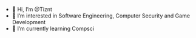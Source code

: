 - 👋 Hi, I’m @Tiznt
- 👀 I’m interested in Software Engineering, Computer Security and Game Development
- 🌱 I’m currently learning Compsci

<!---
Tiznt/Tiznt is a ✨ special ✨ repository because its `README.md` (this file) appears on your GitHub profile.
You can click the Preview link to take a look at your changes.
--->
